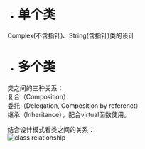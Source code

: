 - # 单个类   
Complex(不含指针)、String(含指针)类的设计    

- # 多个类   
类之间的三种关系：   
复合（Composition）   
委托（Delegation, Composition by referenct）       
继承（Inheritance），配合virtual函数使用。    

结合设计模式看类之间的关系：    
![class relationship](https://github.com/havenow/my-C-plus-plus/blob/master/C%2B%2B%E9%9D%A2%E5%90%91%E5%AF%B9%E8%B1%A1%E5%BC%80%E5%8F%91/images/class%20relationship.png)
